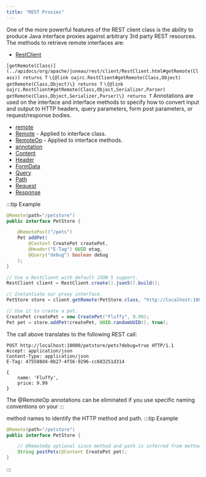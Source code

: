 ```yaml
---
title: "REST Proxies"
---
```


One of the more powerful features of the REST client class is the ability to produce Java interface proxies against
arbitrary 3rd party REST resources.
The methods to retrieve remote interfaces are:
- [RestClient](../apidocs/org/apache/juneau/rest/client/RestClient.html)

`[getRemote(Class)](../apidocs/org/apache/juneau/rest/client/RestClient.html#getRemote(Class)) returns T`
`\{@link oajrc.RestClient#getRemote(Class,Object) getRemote(Class,Object)\} returns T`
`\{@link oajrc.RestClient#getRemote(Class,Object,Serializer,Parser) getRemote(Class,Object,Serializer,Parser)\} returns T`
Annotations are used on the interface and interface methods to specify how to convert input and output to HTTP headers, query parameters, form
post parameters, or request/response bodies.
- [remote](../apidocs/org/apache/juneau/http/remote.html)
- [Remote](../apidocs/org/apache/juneau/http/remote/Remote.html) - Applied to interface class.
- [RemoteOp](../apidocs/org/apache/juneau/http/remote/RemoteOp.html) - Applied to interface methods.
- [annotation](../apidocs/org/apache/juneau/http/annotation.html)
- [Content](../apidocs/org/apache/juneau/http/annotation/Content.html)
- [Header](../apidocs/org/apache/juneau/http/annotation/Header.html)
- [FormData](../apidocs/org/apache/juneau/http/annotation/FormData.html)
- [Query](../apidocs/org/apache/juneau/http/annotation/Query.html)
- [Path](../apidocs/org/apache/juneau/http/annotation/Path.html)
- [Request](../apidocs/org/apache/juneau/http/annotation/Request.html)
- [Response](../apidocs/org/apache/juneau/http/annotation/Response.html)

:::tip Example


```java
@Remote(path="/petstore")
public interface PetStore {

    @RemotePost("/pets")
    Pet addPet(
        @Content CreatePet createPet,
        @Header("E-Tag") UUID etag,
        @Query("debug") boolean debug
    );
}
```


```java
// Use a RestClient with default JSON 5 support.
RestClient client = RestClient.create().json5().build();

// Instantiate our proxy interface.
PetStore store = client.getRemote(PetStore.class, "http://localhost:10000");

// Use it to create a pet.
CreatePet createPet = new CreatePet("Fluffy", 9.99);
Pet pet = store.addPet(createPet, UUID.randomUUID(), true);
```


The call above translates to the following REST call:

```text
POST http://localhost:10000/petstore/pets?debug=true HTTP/1.1
Accept: application/json
Content-Type: application/json
E-Tag: 475588d4-0b27-4f56-9296-cc683251d314

{
    name: 'Fluffy',
    price: 9.99
}
```


The @RemoteOp annotations can be eliminated if you use specific naming conventions on your
:::

method names to identify the HTTP method and path.
:::tip Example


```java
@Remote(path="/petstore")
public interface PetStore {

    // @RemoteOp optional since method and path is inferred from method name.
    String postPets(@Content CreatePet pet);
}

```

:::
